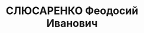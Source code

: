 ---
title: СЛЮСАРЕНКО Феодосий Иванович
description: 1887 р. нар., начальник Дарницького вагоноремонтного заводу, потім керуючий
  трестом будматеріалів, засуджений у 1937 р. до ВМП, реабілітований 28 березня 1958
  р.
---